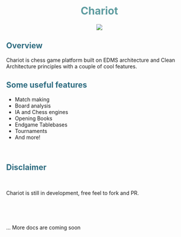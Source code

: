 <center>
<h1 style="color: #5e9ca0;" data-darkreader-inline-color="">Chariot</h1>

<img src="https://i.imgur.com/CrsFazd.png"/>

</center>


<h2 style="color: #2e6c80;" data-darkreader-inline-color="">Overview</h2>
<p>Chariot is chess game platform built on EDMS architecture and Clean Architecture principles with a couple of cool features.</p>
<h2 style="color: #2e6c80;" data-darkreader-inline-color="">Some useful features</h2>
<ul>
<li>Match making</li>
<li>Board analysis</li>
<li>IA and Chess engines</li>
<li>Opening Books</li>
<li>Endgame Tablebases</li>
<li>Tournaments</li>
<li>And more!</li>
</ul>
<p>&nbsp; &nbsp; &nbsp; &nbsp; &nbsp; &nbsp; &nbsp;</p>
<h2 style="color: #2e6c80;" data-darkreader-inline-color="">Disclaimer</h2>
<p><strong>&nbsp;</strong></p>
<p>Chariot is still in development, free feel to fork and PR.</p>
<p>&nbsp;</p>
<p>&nbsp;</p>
<p>... More docs are coming soon</p>